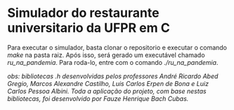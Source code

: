 # Simulador do restaurante universitario da UFPR em C

Para executar o simulador, basta clonar o repositorio e executar o comando *make* na pasta raiz. Após isso, será gerado um executável chamado *ru_na_pandemia*. Para roda-lo, entre com o comando *./ru_na_pandemia*.









*obs: bibliotecas .h desenvolvidas pelos professores André Ricardo Abed Gregio, Marcos Alexandre Castilho, Luis Carlos Erpen de Bona e Luiz Carlos Pessoa Albini. Toda a aplicação do projeto, com base nestas bibliotecas, foi desenvolvido por Fauze Henrique Bach Cubas.*
